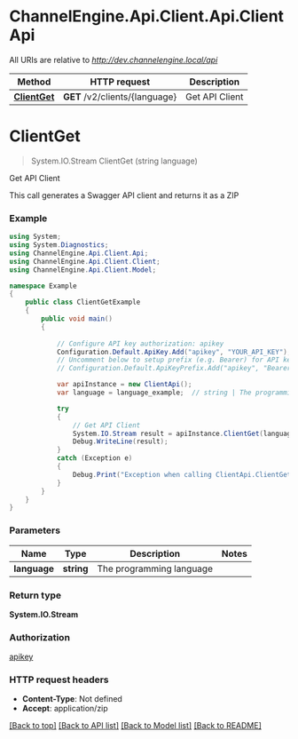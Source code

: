 # ChannelEngine.Api.Client.Api.ClientApi

All URIs are relative to *http://dev.channelengine.local/api*

Method | HTTP request | Description
------------- | ------------- | -------------
[**ClientGet**](ClientApi.md#clientget) | **GET** /v2/clients/{language} | Get API Client


<a name="clientget"></a>
# **ClientGet**
> System.IO.Stream ClientGet (string language)

Get API Client

This call generates a Swagger API client and returns it as a ZIP

### Example
```csharp
using System;
using System.Diagnostics;
using ChannelEngine.Api.Client.Api;
using ChannelEngine.Api.Client.Client;
using ChannelEngine.Api.Client.Model;

namespace Example
{
    public class ClientGetExample
    {
        public void main()
        {
            
            // Configure API key authorization: apikey
            Configuration.Default.ApiKey.Add("apikey", "YOUR_API_KEY");
            // Uncomment below to setup prefix (e.g. Bearer) for API key, if needed
            // Configuration.Default.ApiKeyPrefix.Add("apikey", "Bearer");

            var apiInstance = new ClientApi();
            var language = language_example;  // string | The programming language

            try
            {
                // Get API Client
                System.IO.Stream result = apiInstance.ClientGet(language);
                Debug.WriteLine(result);
            }
            catch (Exception e)
            {
                Debug.Print("Exception when calling ClientApi.ClientGet: " + e.Message );
            }
        }
    }
}
```

### Parameters

Name | Type | Description  | Notes
------------- | ------------- | ------------- | -------------
 **language** | **string**| The programming language | 

### Return type

**System.IO.Stream**

### Authorization

[apikey](../README.md#apikey)

### HTTP request headers

 - **Content-Type**: Not defined
 - **Accept**: application/zip

[[Back to top]](#) [[Back to API list]](../README.md#documentation-for-api-endpoints) [[Back to Model list]](../README.md#documentation-for-models) [[Back to README]](../README.md)

